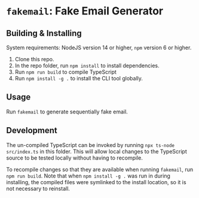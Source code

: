 # `fakemail`: Fake Email Generator

## Building & Installing

System requirements: NodeJS version 14 or higher, `npm` version 6 or higher.

1. Clone this repo.
1. In the repo folder, run `npm install` to install dependencies.
1. Run `npm run build` to compile TypeScript
1. Run `npm install -g .` to install the CLI tool globally.

## Usage

Run `fakemail` to generate sequentially fake email.

## Development

The un-compiled TypeScript can be invoked by running `npx ts-node src/index.ts` in this folder. This will allow local changes to the TypeScript source to be tested locally without having to recompile.

To recompile changes so that they are available when running `fakemail`, run `npm run build`. Note that when `npm install -g .` was run in during installing, the compiled files were symlinked to the install location, so it is not necessary to reinstall.
